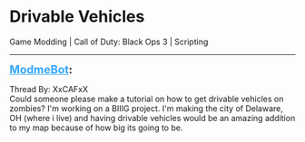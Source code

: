 # Drivable Vehicles
Game Modding | Call of Duty: Black Ops 3 | Scripting

---
<strong style="font-size: 1.4em;"><span style="text-decoration: underline;text-decoration-color: #34a7f9;"><span style="color:#34a7f9;">ModmeBot</span></span>:</strong>

<p>Thread By: XxCAFxX<br />Could someone please make a tutorial on how to get drivable vehicles on zombies? I&#39;m working on a BIIIG project. I&#39;m making the city of Delaware, OH (where i live) and having drivable vehicles would be an amazing addition to my map because of how big its going to be.</p>
